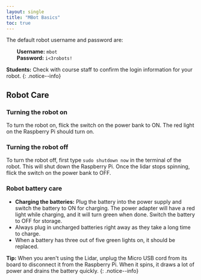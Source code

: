 ```yaml
---
layout: single
title: "MBot Basics"
toc: true
---
```


The default robot username and password are:

&emsp;&emsp;**Username:** `mbot` <br/>
&emsp;&emsp;**Password:** `i<3robots!`

**Students:** Check with course staff to confirm the login information for your robot.
{: .notice--info}

## Robot Care

### Turning the robot on

To turn the robot on, flick the switch on the power bank to ON. The red light on the Raspberry Pi should turn on.

### Turning the robot off

To turn the robot off, first type `sudo shutdown now` in the terminal of the robot. This will shut down the Raspberry Pi. Once the lidar stops spinning, flick the switch on the power bank to OFF.

### Robot battery care

- **Charging the batteries:** Plug the battery into the power supply and switch the battery to ON for charging. The power adapter will have a red light while charging, and it will turn green when done. Switch the battery to OFF for storage.
- Always plug in uncharged batteries right away as they take a long time to charge.
- When a battery has three out of five green lights on, it should be replaced.

**Tip:** When you aren't using the Lidar, unplug the Micro USB cord from its board to disconnect it from the Raspberry Pi. When it spins, it draws a lot of power and drains the battery quickly.
{: .notice--info}
